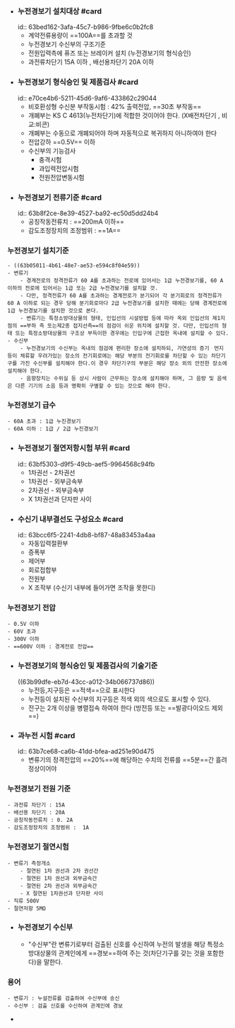 - ### 누전경보기 설치대상 #card
  id:: 63bed162-3afa-45c7-b986-9fbe6c0b2fc8
	- 계약전류용량이 ==100A==를 초과할 것
	- 누전경보기 수신부의 구조기준
	- 전원입력측에 퓨즈 또는 브레이커 설치 (누전경보기의 형식승인)
	- 과전류차단기 15A 이하 , 배선용차단기 20A 이하
- ### 누전경보기 형식승인 및 제품검사 #card
  id:: e70ce4b6-5211-45d6-9af6-433862c29044
	- 비호환성형 수신분 부작동시험 :  42% 출력전압, ==30초 부작동==
	- 개폐부는 KS C 4613(누전차단기)에 적합한 것이어야 한다. (X배전차단기 , 비교:비콘)
	- 개폐부는 수동으로 개폐되어야 하며 자동적으로 복귀하지 아니하여야 한다
	- 전압강하 ==0.5V== 이하
	- 수신부의 기능검사
		- 충격시험
		- 과입력전압시험
		- 전원전압변동시험
- ### 누전경보기 전류기준 #card
  id:: 63b8f2ce-8e39-4527-ba92-ec50d5dd24b4
	- 공칭작동전류치 : ==200mA 이하==
	- 감도조정장치의 조정범위 : ==1A==
### 누전경보기 설치기준
	- ((63b05011-4b61-48e7-ae53-e594c8f04e59))
	- 변류기
		- 경계전로의 정격전류가 60 A를 초과하는 전로에 있어서는 1급 누전경보기를, 60 A 이하의 전로에 있어서는 1급 또는 2급 누전경보기를 설치할 것.
		- 다만, 정격전류가 60 A를 초과하는 경계전로가 분기되어 각 분기회로의 정격전류가 60 A 이하로 되는 경우 당해 분기회로마다 2급 누전경보기를 설치한 때에는 당해 경계전로에1급 누전경보기를 설치한 것으로 본다.
		- 변류기는 특정소방대상물의 형태, 인입선의 시설방법 등에 따라 옥외 인입선의 제1지점의 ==부하 측 또는제2종 접지선측==의 점검이 쉬운 위치에 설치할 것. 다만, 인입선의 형태 또는 특정소방대상물의 구조상 부득이한 경우에는 인입구에 근접한 옥내에 설치할 수 있다.
	- 수신부
		- 누전경보기의 수신부는 옥내의 점검에 편리한 장소에 설치하되, 가연성의 증기ᆞ먼지 등이 체류할 우려가있는 장소의 전기회로에는 해당 부분의 전기회로를 차단할 수 있는 차단기구를 가진 수신부를 설치해야 한다.이 경우 차단기구의 부분은 해당 장소 외의 안전한 장소에 설치해야 한다.
		- 음향장치는 수위실 등 상시 사람이 근무하는 장소에 설치해야 하며, 그 음량 및 음색은 다른 기기의 소음 등과 명확히 구별할 수 있는 것으로 해야 한다.
### 누전경보기 급수
	- 60A 초과 : 1급 누진경보기
	- 60A 이하 : 1급 / 2급 누진경보기
- ### 누전경보기 절연저항시험 부위 #card
  id:: 63bf5303-d9f5-49cb-aef5-9964568c94fb
	- 1차권선 - 2차권선
	- 1차권선 - 외부금속부
	- 2차권선 - 외부금속부
	- X 1차권선과 단자판 사이
- ### 수신기 내부결선도 구성요소 #card
  id:: 63bcc6f5-2241-4db8-bf87-48a83453a4aa
	- 자동입력절환부
	- 증폭부
	- 제어부
	- 회로접합부
	- 전원부
	- X 조작부 (수신기 내부에 들어가면 조작을 못한디)
### 누전경보기 전압
	- 0.5V 이하
	- 60V 초과
	- 300V 이하
	- ==600V 이하 : 경계전로 전압==
- ### 누전경보기의 형식승인 및 제품검사의 기술기준
  ((63b99dfe-eb7d-43cc-a012-34b066737d86))
	- 누전등,지구등은 ==적색==으로 표시한다
	- 누전등이 설치된 수신부의 지구등은 적색 외의 색으로도 표시할 수 있다.
	- 전구는 2개 이상을 병렬접속 하여야 한다 (방전등 또는 ==발광다이오드 제외==)
- ### 과누전 시험 #card
  id:: 63b7ce68-ca6b-41dd-bfea-ad251e90d475
	- 변류기의 정격전압의 ==20%==에 해당하는 수치의 전류를 ==5분==간 흘려 정상이어야
### 누전경보기 전원 기준
	- 과전류 차단기 : 15A
	- 배선용 차단기 : 20A
	- 공칭작동전류치 : 0. 2A
	- 감도조정장치의 조정범위 :  1A
### 누전경보기 절연시험
	- 변류기 측정개소
		- 절연된 1차 권선과 2차 권선간
		- 절연된 1차 권선과 외부금속간
		- 절연된 2차 권선과 외부금속간
		- X 절연된 1차권선과 단자판 사이
	- 직류 500V
	- 절연저항 5MΩ
- ### 누전경보기 수신부
	- "수신부"란 변류기로부터 검출된 신호를 수신하여 누전의 발생을 해당 특정소방대상물의 관계인에게 ==경보==하여 주는 것(차단기구를 갖는 것을 포함한다)을 말한다.
### 용어
	- 변류기 : 누설전류를 검출하여 수신부에 송신
	- 수신부 : 검출 신호를 수신하여 관계인에 경보
-